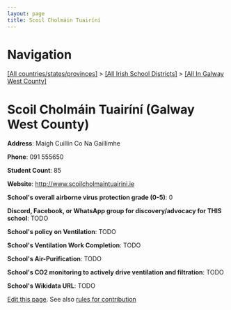 ```yaml
---
layout: page
title: Scoil Cholmáin Tuairíní
---
```

# Navigation

[[All countries/states/provinces]](../../..) > [[All Irish School Districts]](../..) > [[All In Galway West County]](..)

# Scoil Cholmáin Tuairíní (Galway West County)

**Address**: Maigh Cuillin Co Na Gaillimhe

**Phone**: 091 555650

**Student Count**: 85

**Website**: <http://www.scoilcholmaintuairini.ie>

**School's overall airborne virus protection grade (0-5)**: 0

**Discord, Facebook, or WhatsApp group for discovery/advocacy for THIS school**: TODO

**School's policy on Ventilation**: TODO

**School's Ventilation Work Completion**: TODO

**School's Air-Purification**: TODO

**School's CO2 monitoring to actively drive ventilation and filtration**: TODO

**School's Wikidata URL**: TODO


[Edit this page](https://github.com/ventilate-schools/Ireland/edit/main/./Galway_West_County/Scoil_Cholmáin_Tuairíní.md). See also [rules for contribution](../../../contribution-rules/)